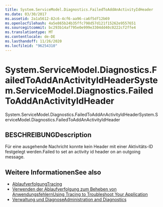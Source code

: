```yaml
---
title: System.ServiceModel.Diagnostics.FailedToAddAnActivityIdHeader
ms.date: 03/30/2017
ms.assetid: 2a1a5612-82c6-4cf6-aa96-ca6f5df12b69
ms.openlocfilehash: 4a5e865b24b35ffc798d57d121f15262e9557651
ms.sourcegitcommit: bc293b14af795e0e999e3304dd40c0222cf2ffe4
ms.translationtype: MT
ms.contentlocale: de-DE
ms.lasthandoff: 11/26/2020
ms.locfileid: "96254310"
---
```

# <a name="systemservicemodeldiagnosticsfailedtoaddanactivityidheader"></a><span data-ttu-id="14bbe-102">System.ServiceModel.Diagnostics.FailedToAddAnActivityIdHeader</span><span class="sxs-lookup"><span data-stu-id="14bbe-102">System.ServiceModel.Diagnostics.FailedToAddAnActivityIdHeader</span></span>

<span data-ttu-id="14bbe-103">System.ServiceModel.Diagnostics.FailedToAddAnActivityIdHeader</span><span class="sxs-lookup"><span data-stu-id="14bbe-103">System.ServiceModel.Diagnostics.FailedToAddAnActivityIdHeader</span></span>  
  
## <a name="description"></a><span data-ttu-id="14bbe-104">BESCHREIBUNG</span><span class="sxs-lookup"><span data-stu-id="14bbe-104">Description</span></span>  

 <span data-ttu-id="14bbe-105">Für eine ausgehende Nachricht konnte kein Header mit einer Aktivitäts-ID festgelegt werden.</span><span class="sxs-lookup"><span data-stu-id="14bbe-105">Failed to set an activity id header on an outgoing message.</span></span>  
  
## <a name="see-also"></a><span data-ttu-id="14bbe-106">Weitere Informationen</span><span class="sxs-lookup"><span data-stu-id="14bbe-106">See also</span></span>

- [<span data-ttu-id="14bbe-107">Ablaufverfolgung</span><span class="sxs-lookup"><span data-stu-id="14bbe-107">Tracing</span></span>](index.md)
- [<span data-ttu-id="14bbe-108">Verwenden der Ablaufverfolgung zum Beheben von Anwendungsfehlern</span><span class="sxs-lookup"><span data-stu-id="14bbe-108">Using Tracing to Troubleshoot Your Application</span></span>](using-tracing-to-troubleshoot-your-application.md)
- [<span data-ttu-id="14bbe-109">Verwaltung und Diagnose</span><span class="sxs-lookup"><span data-stu-id="14bbe-109">Administration and Diagnostics</span></span>](../index.md)
